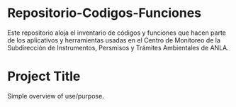 # Repositorio-Codigos-Funciones
Este repositorio aloja el inventario de códigos y funciones que hacen parte de los aplicativos y herramientas usadas en el Centro de Monitoreo de la Subdirección de Instrumentos, Persmisos y Trámites Ambientales de ANLA.

# Project Title

Simple overview of use/purpose.
